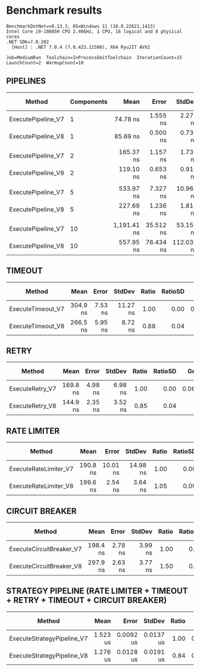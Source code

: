 ﻿# Benchmark results

```text
BenchmarkDotNet=v0.13.3, OS=Windows 11 (10.0.22621.1413)
Intel Core i9-10885H CPU 2.40GHz, 1 CPU, 16 logical and 8 physical cores
.NET SDK=7.0.202
  [Host] : .NET 7.0.4 (7.0.423.11508), X64 RyuJIT AVX2

Job=MediumRun  Toolchain=InProcessEmitToolchain  IterationCount=15
LaunchCount=2  WarmupCount=10
```

## PIPELINES

|             Method | Components |        Mean |     Error |     StdDev |      Median | Ratio | RatioSD |   Gen0 | Allocated | Alloc Ratio |
|------------------- |----------- |------------:|----------:|-----------:|------------:|------:|--------:|-------:|----------:|------------:|
| ExecutePipeline_V7 |          1 |    74.78 ns |  1.555 ns |   2.279 ns |    75.63 ns |  1.00 |    0.00 | 0.0362 |     304 B |        1.00 |
| ExecutePipeline_V8 |          1 |    85.69 ns |  0.500 ns |   0.732 ns |    85.36 ns |  1.15 |    0.04 |      - |         - |        0.00 |
|                    |            |             |           |            |             |       |         |        |           |             |
| ExecutePipeline_V7 |          2 |   165.37 ns |  1.157 ns |   1.732 ns |   165.59 ns |  1.00 |    0.00 | 0.0658 |     552 B |        1.00 |
| ExecutePipeline_V8 |          2 |   119.10 ns |  0.653 ns |   0.915 ns |   119.63 ns |  0.72 |    0.01 |      - |         - |        0.00 |
|                    |            |             |           |            |             |       |         |        |           |             |
| ExecutePipeline_V7 |          5 |   533.97 ns |  7.327 ns |  10.967 ns |   536.79 ns |  1.00 |    0.00 | 0.1545 |    1296 B |        1.00 |
| ExecutePipeline_V8 |          5 |   227.69 ns |  1.236 ns |   1.812 ns |   227.72 ns |  0.43 |    0.01 |      - |         - |        0.00 |
|                    |            |             |           |            |             |       |         |        |           |             |
| ExecutePipeline_V7 |         10 | 1,191.41 ns | 35.512 ns |  53.152 ns | 1,192.79 ns |  1.00 |    0.00 | 0.3014 |    2536 B |        1.00 |
| ExecutePipeline_V8 |         10 |   557.95 ns | 76.434 ns | 112.036 ns |   505.58 ns |  0.47 |    0.09 |      - |         - |        0.00 |

## TIMEOUT

|            Method |     Mean |   Error |   StdDev | Ratio | RatioSD |   Gen0 | Allocated | Alloc Ratio |
|------------------ |---------:|--------:|---------:|------:|--------:|-------:|----------:|------------:|
| ExecuteTimeout_V7 | 304.9 ns | 7.53 ns | 11.27 ns |  1.00 |    0.00 | 0.0868 |     728 B |        1.00 |
| ExecuteTimeout_V8 | 266.5 ns | 5.95 ns |  8.72 ns |  0.88 |    0.04 |      - |         - |        0.00 |

## RETRY

|          Method |     Mean |   Error |  StdDev | Ratio | RatioSD |   Gen0 | Allocated | Alloc Ratio |
|---------------- |---------:|--------:|--------:|------:|--------:|-------:|----------:|------------:|
| ExecuteRetry_V7 | 169.8 ns | 4.98 ns | 6.98 ns |  1.00 |    0.00 | 0.0687 |     576 B |        1.00 |
| ExecuteRetry_V8 | 144.9 ns | 2.35 ns | 3.52 ns |  0.85 |    0.04 |      - |         - |        0.00 |

## RATE LIMITER

|                Method |     Mean |    Error |   StdDev | Ratio | RatioSD |   Gen0 | Allocated | Alloc Ratio |
|---------------------- |---------:|---------:|---------:|------:|--------:|-------:|----------:|------------:|
| ExecuteRateLimiter_V7 | 190.8 ns | 10.01 ns | 14.98 ns |  1.00 |    0.00 | 0.0448 |     376 B |        1.00 |
| ExecuteRateLimiter_V8 | 199.6 ns |  2.54 ns |  3.64 ns |  1.05 |    0.09 | 0.0048 |      40 B |        0.11 |

## CIRCUIT BREAKER

|                   Method |     Mean |   Error |  StdDev | Ratio | RatioSD |   Gen0 | Allocated | Alloc Ratio |
|------------------------- |---------:|--------:|--------:|------:|--------:|-------:|----------:|------------:|
| ExecuteCircuitBreaker_V7 | 198.4 ns | 2.78 ns | 3.99 ns |  1.00 |    0.00 | 0.0629 |     528 B |        1.00 |
| ExecuteCircuitBreaker_V8 | 297.9 ns | 2.63 ns | 3.77 ns |  1.50 |    0.04 | 0.0038 |      32 B |        0.06 |

## STRATEGY PIPELINE (RATE LIMITER + TIMEOUT + RETRY + TIMEOUT + CIRCUIT BREAKER)

|                     Method |     Mean |     Error |    StdDev | Ratio |   Gen0 | Allocated | Alloc Ratio |
|--------------------------- |---------:|----------:|----------:|------:|-------:|----------:|------------:|
| ExecuteStrategyPipeline_V7 | 1.523 us | 0.0092 us | 0.0137 us |  1.00 | 0.3433 |    2872 B |        1.00 |
| ExecuteStrategyPipeline_V8 | 1.276 us | 0.0128 us | 0.0191 us |  0.84 | 0.0114 |      96 B |        0.03 |
